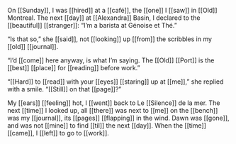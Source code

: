 On [[Sunday]], I was [[hired]] at a [[café]], the [[one]] I [[saw]] in [[Old]] Montreal. The next [[day]] at [[Alexandra]] Basin, I declared to the [[beautiful]] [[stranger]]: “I’m a barista at Génoise et Thé.”

“Is that so,” she [[said]], not [[looking]] up [[from]] the scribbles in my [[old]] [[journal]].

“I’d [[come]] here anyway, is what I’m saying. The [[Old]] [[Port]] is the [[best]] [[place]] for [[reading]] before work.”

“[[Hard]] to [[read]] with your [[eyes]] [[staring]] up at [[me]],” she replied with a smile. “[[Still]] on that [[page]]?”

My [[ears]] [[feeling]] hot, I [[went]] back to Le [[Silence]] de la mer. The next [[time]] I looked up, all [[there]] was next to [[me]] on the [[bench]] was my [[journal]], its [[pages]] [[flapping]] in the wind. Dawn was [[gone]], and was not [[mine]] to find [[til]] the next [[day]]. When the [[time]] [[came]], I [[left]] to go to [[work]].